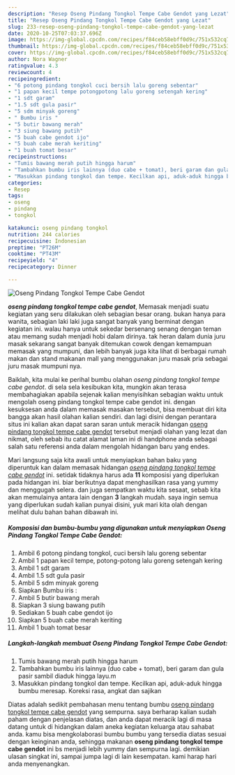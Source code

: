 ```yaml
---
description: "Resep Oseng Pindang Tongkol Tempe Cabe Gendot yang Lezat"
title: "Resep Oseng Pindang Tongkol Tempe Cabe Gendot yang Lezat"
slug: 233-resep-oseng-pindang-tongkol-tempe-cabe-gendot-yang-lezat
date: 2020-10-25T07:03:37.696Z
image: https://img-global.cpcdn.com/recipes/f84ceb58ebff0d9c/751x532cq70/oseng-pindang-tongkol-tempe-cabe-gendot-foto-resep-utama.jpg
thumbnail: https://img-global.cpcdn.com/recipes/f84ceb58ebff0d9c/751x532cq70/oseng-pindang-tongkol-tempe-cabe-gendot-foto-resep-utama.jpg
cover: https://img-global.cpcdn.com/recipes/f84ceb58ebff0d9c/751x532cq70/oseng-pindang-tongkol-tempe-cabe-gendot-foto-resep-utama.jpg
author: Nora Wagner
ratingvalue: 4.3
reviewcount: 4
recipeingredient:
- "6 potong pindang tongkol cuci bersih lalu goreng sebentar"
- "1 papan kecil tempe potongpotong lalu goreng setengah kering"
- "1 sdt garam"
- "1.5 sdt gula pasir"
- "5 sdm minyak goreng"
- " Bumbu iris "
- "5 butir bawang merah"
- "3 siung bawang putih"
- "5 buah cabe gendot ijo"
- "5 buah cabe merah keriting"
- "1 buah tomat besar"
recipeinstructions:
- "Tumis bawang merah putih hingga harum"
- "Tambahkan bumbu iris lainnya (duo cabe + tomat), beri garam dan gula pasir sambil diaduk hingga layu.m"
- "Masukkan pindang tongkol dan tempe. Kecilkan api, aduk-aduk hingga bumbu meresap. Koreksi rasa, angkat dan sajikan"
categories:
- Resep
tags:
- oseng
- pindang
- tongkol

katakunci: oseng pindang tongkol 
nutrition: 244 calories
recipecuisine: Indonesian
preptime: "PT26M"
cooktime: "PT43M"
recipeyield: "4"
recipecategory: Dinner

---
```



![Oseng Pindang Tongkol Tempe Cabe Gendot](https://img-global.cpcdn.com/recipes/f84ceb58ebff0d9c/751x532cq70/oseng-pindang-tongkol-tempe-cabe-gendot-foto-resep-utama.jpg)

<b><i>oseng pindang tongkol tempe cabe gendot</i></b>, Memasak menjadi suatu kegiatan yang seru dilakukan oleh sebagian besar orang. bukan hanya para wanita, sebagian laki laki juga sangat banyak yang berminat dengan kegiatan ini. walau hanya untuk sekedar bersenang senang dengan teman atau memang sudah menjadi hobi dalam dirinya. tak heran dalam dunia juru masak sekarang sangat banyak ditemukan cowok dengan kemampuan memasak yang mumpuni, dan lebih banyak juga kita lihat di berbagai rumah makan dan stand makanan mall yang menggunakan juru masak pria sebagai juru masak mumpuni nya.

Baiklah, kita mulai ke perihal bumbu olahan <i>oseng pindang tongkol tempe cabe gendot</i>. di sela sela kesibukan kita, mungkin akan terasa membahagiakan apabila sejenak kalian menyisihkan sebagian waktu untuk mengolah oseng pindang tongkol tempe cabe gendot ini. dengan kesuksesan anda dalam memasak masakan tersebut, bisa membuat diri kita bangga akan hasil olahan kalian sendiri. dan lagi disini dengan perantara situs ini kalian akan dapat saran saran untuk meracik hidangan <u>oseng pindang tongkol tempe cabe gendot</u> tersebut menjadi olahan yang lezat dan nikmat, oleh sebab itu catat alamat laman ini di handphone anda sebagai salah satu referensi anda dalam mengolah hidangan baru yang endes.




Mari langsung saja kita awali untuk menyiapkan bahan baku yang diperuntuk kan dalam memasak hidangan <u><i>oseng pindang tongkol tempe cabe gendot</i></u> ini. setidak tidaknya harus ada <b>11</b> komposisi yang diperlukan pada hidangan ini. biar berikutnya dapat menghasilkan rasa yang yummy dan menggugah selera. dan juga sempatkan waktu kita sesaat, sebab kita akan memulainya antara lain dengan <b>3</b> langkah mudah. saya ingin semua yang diperlukan sudah kalian punyai disini, yuk mari kita olah dengan melihat dulu bahan bahan dibawah ini.

<!--inarticleads1-->

##### Komposisi dan bumbu-bumbu yang digunakan untuk menyiapkan Oseng Pindang Tongkol Tempe Cabe Gendot:

1. Ambil 6 potong pindang tongkol, cuci bersih lalu goreng sebentar
1. Ambil 1 papan kecil tempe, potong-potong lalu goreng setengah kering
1. Ambil 1 sdt garam
1. Ambil 1.5 sdt gula pasir
1. Ambil 5 sdm minyak goreng
1. Siapkan  Bumbu iris :
1. Ambil 5 butir bawang merah
1. Siapkan 3 siung bawang putih
1. Sediakan 5 buah cabe gendot ijo
1. Siapkan 5 buah cabe merah keriting
1. Ambil 1 buah tomat besar




<!--inarticleads2-->

##### Langkah-langkah membuat Oseng Pindang Tongkol Tempe Cabe Gendot:

1. Tumis bawang merah putih hingga harum
1. Tambahkan bumbu iris lainnya (duo cabe + tomat), beri garam dan gula pasir sambil diaduk hingga layu.m
1. Masukkan pindang tongkol dan tempe. Kecilkan api, aduk-aduk hingga bumbu meresap. Koreksi rasa, angkat dan sajikan




Diatas adalah sedikit pembahasan menu tentang bumbu <u>oseng pindang tongkol tempe cabe gendot</u> yang sempurna. saya berharap kalian sudah paham dengan penjelasan diatas, dan anda dapat meracik lagi di masa datang untuk di hidangkan dalam aneka kegiatan keluarga atau sahabat anda. kamu bisa mengkolaborasi bumbu bumbu yang tersedia diatas sesuai dengan keinginan anda, sehingga makanan <b>oseng pindang tongkol tempe cabe gendot</b> ini bs menjadi lebih yummy dan sempurna lagi. demikian ulasan singkat ini, sampai jumpa lagi di lain kesempatan. kami harap hari anda menyenangkan.
